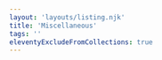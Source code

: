```yaml
---
layout: 'layouts/listing.njk'
title: 'Miscellaneous'
tags: ''
eleventyExcludeFromCollections: true
---
```

